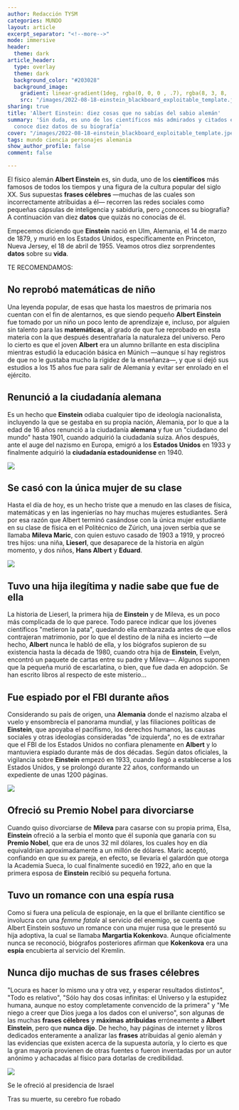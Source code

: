 ```yaml
---
author: Redacción TYSM
categories: MUNDO
layout: article
excerpt_separator: "<!--more-->"
mode: immersive
header:
  theme: dark
article_header:
  type: overlay
  theme: dark
  background_color: "#203028"
  background_image:
    gradient: linear-gradient(1deg, rgba(0, 0, 0 , .7), rgba(8, 3, 8, .9))
    src: "/images/2022-08-18-einstein_blackboard_exploitable_template.jpeg"
sharing: true
title: 'Albert Einstein: diez cosas que no sabías del sabio alemán'
summary: 'Sin duda, es uno de los científicos más admirados y citados en redes sociales:
  conoce diez datos de su biografía'
cover: "/images/2022-08-18-einstein_blackboard_exploitable_template.jpeg"
tags: mundo ciencia personajes alemania
show_author_profile: false
comment: false

---
```

El físico alemán **Albert Einstein** es, sin duda, uno de los **científicos** más famosos de todos los tiempos y una figura de la cultura popular del siglo XX. Sus supuestas **frases célebres** —muchas de las cuales son incorrectamente atribuidas a él— recorren las redes sociales como pequeñas cápsulas de inteligencia y sabiduría, pero ¿conoces su biografía? A continuación van diez **datos** que quizás no conocías de él.

Empecemos diciendo que **Einstein** nació en Ulm, Alemania, el 14 de marzo de 1879, y murió en los Estados Unidos, específicamente en Princeton, Nueva Jersey, el 18 de abril de 1955. Veamos otros diez sorprendentes **datos** sobre su **vida**.

TE RECOMENDAMOS:

## No reprobó matemáticas de niño

Una leyenda popular, de esas que hasta los maestros de primaria nos cuentan con el fin de alentarnos, es que siendo pequeño **Albert Einstein** fue tomado por un niño un poco lento de aprendizaje e, incluso, por alguien sin talento para las **matemáticas**, al grado de que fue reprobado en esta materia con la que después desentrañaría la naturaleza del universo. Pero lo cierto es que el joven **Albert** era un alumno brillante en esta disciplina mientras estudió la educación básica en Múnich —aunque sí hay registros de que no le gustaba mucho la rigidez de la enseñanza—, y que si dejó sus estudios a los 15 años fue para salir de Alemania y evitar ser enrolado en el ejército. 

## Renunció a la ciudadanía alemana

Es un hecho que **Einstein** odiaba cualquier tipo de ideología nacionalista, incluyendo la que se gestaba en su propia nación, Alemania, por lo que a la edad de 16 años renunció a la ciudadanía **alemana** y fue un "ciudadano del mundo" hasta 1901, cuando adquirió la ciudadanía suiza. Años después, ante el auge del nazismo en Europa, emigró a los **Estados Unidos** en 1933 y finalmente adquirió la **ciudadanía estadounidense** en 1940.

![](https://upload.wikimedia.org/wikipedia/commons/b/b2/Albert_Einstein_c1890s.jpg)

## Se casó con la única mujer de su clase

Hasta el día de hoy, es un hecho triste que a menudo en las clases de física, matemáticas y en las ingenierías no hay muchas mujeres estudiantes. Será por esa razón que Albert terminó casándose con la única mujer estudiante en su clase de física en el Politécnico de Zúrich, una joven serbia que se llamaba **Mileva Maric**, con quien estuvo casado de 1903 a 1919, y procreó tres hijos: una niña, **Lieserl**, que desaparece de la historia en algún momento, y dos niños, **Hans Albert** y **Eduard**.

![](https://upload.wikimedia.org/wikipedia/commons/thumb/8/87/Albert_Einstein_and_his_wife_Mileva_Maric.jpg/1024px-Albert_Einstein_and_his_wife_Mileva_Maric.jpg)

## Tuvo una hija ilegítima y nadie sabe que fue de ella

La historia de Lieserl, la primera hija de **Einstein** y de Mileva, es un poco más complicada de lo que parece. Todo parece indicar que los jóvenes científicos "metieron la pata", quedando ella embarazada antes de que ellos contrajeran matrimonio, por lo que el destino de la niña es incierto —de hecho, **Albert** nunca le habló de ella, y los biógrafos supieron de su existencia hasta la década de 1980, cuando otra hija de **Einstein**, Evelyn, encontró un paquete de cartas entre su padre y Mileva—. Algunos suponen que la pequeña murió de escarlatina, o bien, que fue dada en adopción. Se han escrito libros al respecto de este misterio…

## Fue espiado por el FBI durante años

Considerando su país de origen, una **Alemania** donde el nazismo alzaba el vuelo y ensombrecía el panorama mundial, y las filiaciones políticas de **Einstein**, que apoyaba el pacifismo, los derechos humanos, las causas sociales y otras ideologías consideradas "de izquierda", no es de extrañar que el FBI de los Estados Unidos no confiara plenamente en **Albert** y lo mantuviera espiado durante más de dos décadas. Según datos oficiales, la vigilancia sobre **Einstein** empezó en 1933, cuando llegó a establecerse a los Estados Unidos, y se prolongó durante 22 años, conformando un expediente de unas 1200 páginas.

![](https://upload.wikimedia.org/wikipedia/commons/thumb/3/3e/Einstein_1921_by_F_Schmutzer_-_restoration.jpg/780px-Einstein_1921_by_F_Schmutzer_-_restoration.jpg)

## Ofreció su Premio Nobel para divorciarse

Cuando quiso divorciarse de **Mileva** para casarse con su propia prima, Elsa, **Einstein** ofreció a la serbia el monto que él suponía que ganaría con su **Premio Nobel**, que era de unos 32 mil dólares, los cuales hoy en día equivaldrían aproximadamente a  un millón de dólares. Maric aceptó, confiando en que su ex pareja, en efecto, se llevaría el galardón que otorga la Academia Sueca, lo cual finalmente sucedió en 1922, año en que la primera esposa de **Einstein** recibió su pequeña fortuna.

## Tuvo un romance con una espía rusa

Como si fuera una película de espionaje, en la que el brillante científico se involucra con una _femme fatale_ al servicio del enemigo, se cuenta que Albert Einstein sostuvo un romance con una mujer rusa que le presentó su hija adoptiva, la cual se llamaba **Margartia Kokenkov**a. Aunque oficialmente nunca se reconoció, biógrafos posteriores afirman que **Kokenkova** era una **espía** encubierta al servicio del Kremlin.

## Nunca dijo muchas de sus frases célebres

"Locura es hacer lo mismo una y otra vez, y esperar resultados distintos", "Todo es relativo", "Sólo hay dos cosas infinitas: el Universo y la estupidez humana, aunque no estoy completamente convencido de la primera" y "Me niego a creer que Dios juega a los dados con el universo", son algunas de las muchas **frases célebres** y **máximas** **atribuidas** erróneamente a **Albert Einstein**, pero que **nunca dijo**. De hecho, hay páginas de internet y libros dedicados enteramente a analizar las **frases** atribuidas al genio alemán y las evidencias que existen acerca de la supuesta autoría, y lo cierto es que la gran mayoría provienen de otras fuentes o fueron inventadas por un autor anónimo y achacadas al físico para dotarlas de credibilidad.

![](https://upload.wikimedia.org/wikipedia/commons/thumb/e/eb/Albert_Einstein%2C_1947%2C_3b46036u.tif/lossy-page1-827px-Albert_Einstein%2C_1947%2C_3b46036u.tif.jpg)

Se le ofreció al presidencia de Israel

Tras su muerte, su cerebro fue robado